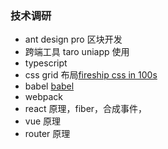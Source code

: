 ### 技术调研
* ant design pro 区块开发
* 跨端工具 taro uniapp 使用
* typescript
* css grid 布局[fireship css in 100s](https://www.youtube.com/watch?v=uuOXPWCh-6o)
* babel [babel](https://mp.weixin.qq.com/s/XXBtCwYaonlTkplNu_uRKw)
* webpack
* react 原理，fiber，合成事件，
* vue 原理
* router 原理